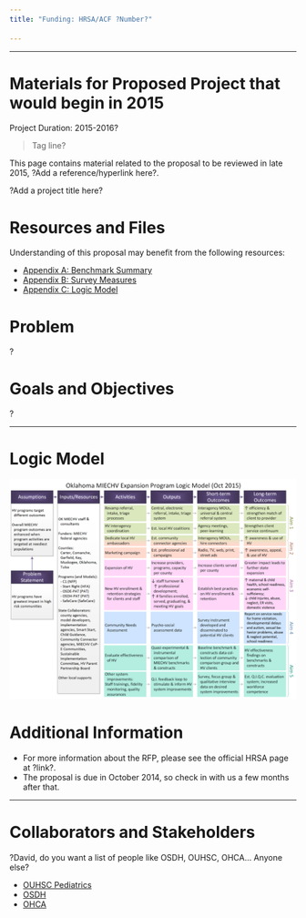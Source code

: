 ```yaml
---
title: "Funding: HRSA/ACF ?Number?"

---
```


***

# Materials for Proposed Project that would begin in 2015

Project Duration: 2015-2016?

> Tag line?

This page contains material related to the proposal to be reviewed in late 2015, ?Add a reference/hyperlink here?.

?Add a project title here?

# Resources and Files
Understanding of this proposal may benefit from the following resources: 

 * [Appendix A: Benchmark Summary](./funding_2015a_benchmark_summary.pdf)
 * [Appendix B: Survey Measures](./funding_2015a_survey_measures.pdf)
 * [Appendix C: Logic Model](./funding_2015a_logic_model.pdf)

# Problem
?

# Goals and Objectives
?


***
# Logic Model
![Alt text](./funding_2015a_logic_model.png "Logic Model")

# Additional Information
 * For more information about the RFP, please see the official HRSA page at ?link?.
 * The proposal is due in October 2014, so check in with us a few months after that.

***
# Collaborators and Stakeholders
?David, do you want a list of people like OSDH, OUHSC, OHCA... Anyone else?

 * [OUHSC Pediatrics](./about_collaborators.html#ouhsc-pediatrics)
 * [OSDH](./about_collaborators.html#osdh)
 * [OHCA](./about_collaborators.html#ohca)
